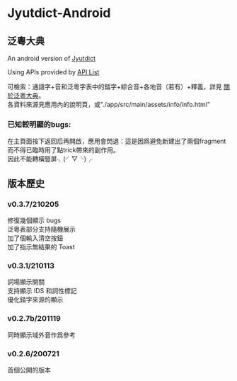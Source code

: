 # Jyutdict-Android  
## 泛粵大典   
An android version of [Jyutdict](https://www.jyutdict.org)  
  
Using APIs provided by [API List](https://www.jyutdict.org/api/)  
  
可檢索：通語字+音和泛粵字表中的錔字+綜合音+各地音（若有）+釋義，詳見 [關於泛粵大典](https://www.jyutdict.org/about)。  
各資料來源見應用內的說明頁，或"./app/src/main/assets/info/info.html"  
  
### 已知較明顯的bugs:  
在主頁面按下返回后再開啟，應用會閃退：這是因爲避免新建出了兩個fragment而不得已臨時用了點trick帶來的副作用。  
因此不能轉橫豎屏╮(╯▽╰)╭  
  
## 版本歷史 ##  
  
### v0.3.7/210205  
修復幾個顯示 bugs  
泛粵表部分支持隨機展示  
加了個輸入清空按鈕  
加了指示無結果的 Toast  
  
### v0.3.1/210113  
詞場顯示開關  
支持顯示 IDS 和詞性標記  
優化錔字來源的顯示  
  
### v0.2.7b/201119  
同時顯示域外音作爲參考  
  
### v0.2.6/200721  
首個公開的版本  